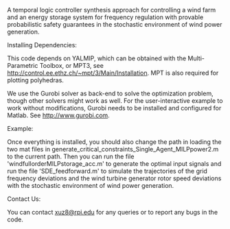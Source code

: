 A temporal logic controller synthesis approach for controlling a wind farm and an energy storage system for frequency regulation with provable probabilistic safety guarantees in the stochastic environment of wind power generation.

Installing Dependencies:

This code depends on YALMIP, which can be obtained with the Multi-Parametric Toolbox, or MPT3, see http://control.ee.ethz.ch/~mpt/3/Main/Installation. MPT is also required for plotting polyhedras.

We use the Gurobi solver as back-end to solve the optimization problem, though other solvers might work as well. For the user-interactive example to work without modifications, Gurobi needs to be installed and configured for Matlab. See http://www.gurobi.com.

Example:

Once everything is installed, you should also change the path in loading the two mat files in generate_critical_constraints_Single_Agent_MILPpower2.m to the current path. Then you can
run the file 'windfullorderMILPstorage_acc.m' to generate the optimal input signals and run the file 'SDE_feedforward.m' to simulate the trajectories of the grid frequency deviations and the wind turbine generator rotor speed deviations with the stochastic environment of wind power generation.

Contact Us:

You can contact xuz8@rpi.edu for any queries or to report any bugs in the code.